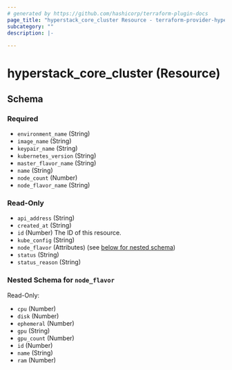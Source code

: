 ```yaml
---
# generated by https://github.com/hashicorp/terraform-plugin-docs
page_title: "hyperstack_core_cluster Resource - terraform-provider-hyperstack"
subcategory: ""
description: |-
  
---
```


# hyperstack_core_cluster (Resource)





<!-- schema generated by tfplugindocs -->
## Schema

### Required

- `environment_name` (String)
- `image_name` (String)
- `keypair_name` (String)
- `kubernetes_version` (String)
- `master_flavor_name` (String)
- `name` (String)
- `node_count` (Number)
- `node_flavor_name` (String)

### Read-Only

- `api_address` (String)
- `created_at` (String)
- `id` (Number) The ID of this resource.
- `kube_config` (String)
- `node_flavor` (Attributes) (see [below for nested schema](#nestedatt--node_flavor))
- `status` (String)
- `status_reason` (String)

<a id="nestedatt--node_flavor"></a>
### Nested Schema for `node_flavor`

Read-Only:

- `cpu` (Number)
- `disk` (Number)
- `ephemeral` (Number)
- `gpu` (String)
- `gpu_count` (Number)
- `id` (Number)
- `name` (String)
- `ram` (Number)
